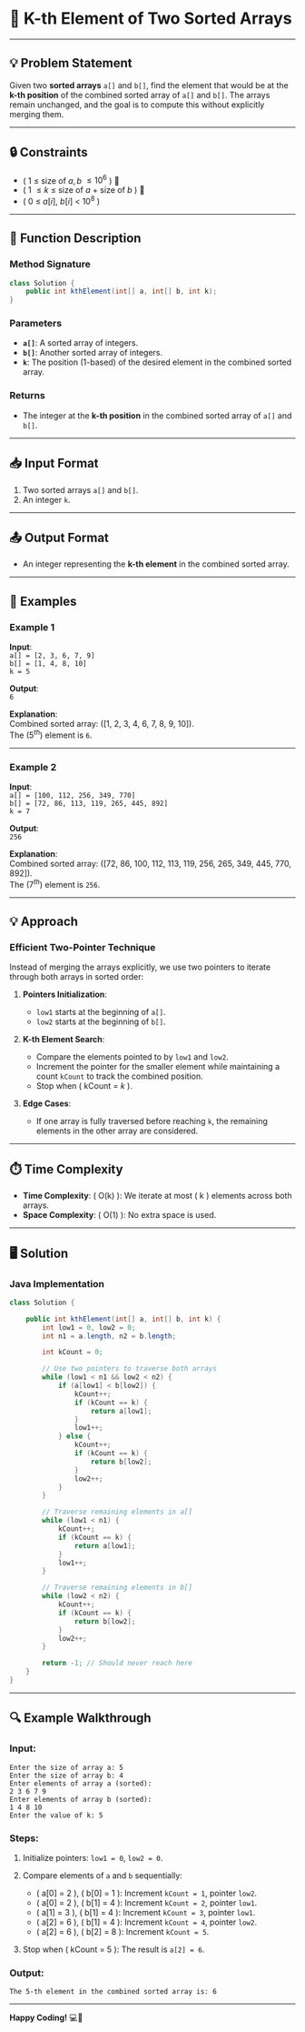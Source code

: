 # 🎯 K-th Element of Two Sorted Arrays

---

## 💡 Problem Statement

Given two **sorted arrays** `a[]` and `b[]`, find the element that would be at the **k-th position** of the combined sorted array of `a[]` and `b[]`. The arrays remain unchanged, and the goal is to compute this without explicitly merging them.

---

## 🔒 Constraints

- \( 1 $\leq$ $\text{size of } a, b$ $\leq 10^6$ \) 🧮
- \( 1 $\leq k$ $\leq$ $\text{size of }$ $a$ + $\text{size of } b$ \) 🔢
- \( 0 $\leq$ $a[i]$, $b[i]$ < $10^8$ \)

---

## 📝 Function Description

### Method Signature

```java
class Solution {
    public int kthElement(int[] a, int[] b, int k);
}
```

### Parameters

- **`a[]`**: A sorted array of integers.
- **`b[]`**: Another sorted array of integers.
- **`k`**: The position (1-based) of the desired element in the combined sorted array.

### Returns

- The integer at the **k-th position** in the combined sorted array of `a[]` and `b[]`.

---

## 📥 Input Format

1. Two sorted arrays `a[]` and `b[]`.
2. An integer `k`.

---

## 📤 Output Format

- An integer representing the **k-th element** in the combined sorted array.

---

## 🎯 Examples

### Example 1

**Input**:  
`a[] = [2, 3, 6, 7, 9]`  
`b[] = [1, 4, 8, 10]`  
`k = 5`

**Output**:  
`6`

**Explanation**:  
Combined sorted array: \([1, 2, 3, 4, 6, 7, 8, 9, 10]\).  
The \($5^{th}$\) element is `6`.

---

### Example 2

**Input**:  
`a[] = [100, 112, 256, 349, 770]`  
`b[] = [72, 86, 113, 119, 265, 445, 892]`  
`k = 7`

**Output**:  
`256`

**Explanation**:  
Combined sorted array: \([72, 86, 100, 112, 113, 119, 256, 265, 349, 445, 770, 892]\).  
The \($7^{th}$\) element is `256`.

---

## 💡 Approach

### Efficient Two-Pointer Technique

Instead of merging the arrays explicitly, we use two pointers to iterate through both arrays in sorted order:

1. **Pointers Initialization**:

   - `low1` starts at the beginning of `a[]`.
   - `low2` starts at the beginning of `b[]`.

2. **K-th Element Search**:

   - Compare the elements pointed to by `low1` and `low2`.
   - Increment the pointer for the smaller element while maintaining a count `kCount` to track the combined position.
   - Stop when \( $\text{kCount}$ = $k$ \).

3. **Edge Cases**:
   - If one array is fully traversed before reaching `k`, the remaining elements in the other array are considered.

---

## ⏱️ Time Complexity

- **Time Complexity**: \( O(k) \): We iterate at most \( k \) elements across both arrays.
- **Space Complexity**: \( O(1) \): No extra space is used.

---

## 🖥️ Solution

### Java Implementation

```java
class Solution {

    public int kthElement(int[] a, int[] b, int k) {
        int low1 = 0, low2 = 0;
        int n1 = a.length, n2 = b.length;

        int kCount = 0;

        // Use two pointers to traverse both arrays
        while (low1 < n1 && low2 < n2) {
            if (a[low1] < b[low2]) {
                kCount++;
                if (kCount == k) {
                    return a[low1];
                }
                low1++;
            } else {
                kCount++;
                if (kCount == k) {
                    return b[low2];
                }
                low2++;
            }
        }

        // Traverse remaining elements in a[]
        while (low1 < n1) {
            kCount++;
            if (kCount == k) {
                return a[low1];
            }
            low1++;
        }

        // Traverse remaining elements in b[]
        while (low2 < n2) {
            kCount++;
            if (kCount == k) {
                return b[low2];
            }
            low2++;
        }

        return -1; // Should never reach here
    }
}
```

---

## 🔍 Example Walkthrough

### Input:

```plaintext
Enter the size of array a: 5
Enter the size of array b: 4
Enter elements of array a (sorted):
2 3 6 7 9
Enter elements of array b (sorted):
1 4 8 10
Enter the value of k: 5
```

### Steps:

1. Initialize pointers: `low1 = 0`, `low2 = 0`.
2. Compare elements of `a` and `b` sequentially:

   - \( a[0] = 2 \), \( b[0] = 1 \): Increment `kCount = 1`, pointer `low2`.
   - \( a[0] = 2 \), \( b[1] = 4 \): Increment `kCount = 2`, pointer `low1`.
   - \( a[1] = 3 \), \( b[1] = 4 \): Increment `kCount = 3`, pointer `low1`.
   - \( a[2] = 6 \), \( b[1] = 4 \): Increment `kCount = 4`, pointer `low2`.
   - \( a[2] = 6 \), \( b[2] = 8 \): Increment `kCount = 5`.

3. Stop when \( kCount = 5 \): The result is `a[2] = 6`.

### Output:

```plaintext
The 5-th element in the combined sorted array is: 6
```

---

**Happy Coding!** 💻🚀

